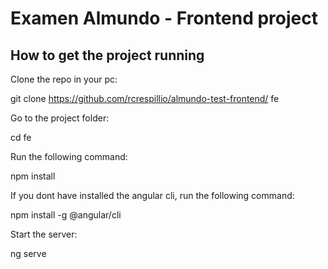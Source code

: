 # Examen Almundo - Frontend project

## How to get the project running

Clone the repo in your pc: 

git clone https://github.com/rcrespillio/almundo-test-frontend/ fe

Go to the project folder: 

cd fe

Run the following command: 

npm install

If you dont have installed the angular cli, run the following command: 

npm install -g @angular/cli

Start the server: 

ng serve
